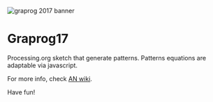 ![graprog 2017 banner](http://anwiki.artsaucarre.be/images/0/0b/Graprog17-cover.png)
# Graprog17

Processing.org sketch that generate patterns. Patterns equations are adaptable via javascript.

For more info, check [AN wiki](http://anwiki.artsaucarre.be/index.php?title=Course:Graphisme_programmé_2017).

Have fun!
